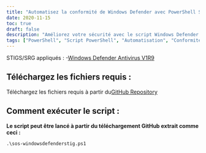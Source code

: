 ```yaml
---
title: "Automatisez la conformité de Windows Defender avec PowerShell Script"
date: 2020-11-15
toc: true
draft: false
description: "Améliorez votre sécurité avec le script Windows Defender STIG PowerShell, qui automatise la conformité aux directives Windows Defender Antivirus V1R9 STIG."
tags: ["PowerShell", "Script PowerShell", "Automatisation", "Conformité", "L'équipe bleue", "Script STIG Windows Defender", "Windows Defender", "Renforcement de Windows Defender", "Windows Defender STIG", "Défenseur STIG", "Sécurité", "La cyber-sécurité", "STIG", "Sécurité Windows", "Antivirus Windows", "Script Windows", "Automatisation Windows", "Durcissement de Windows", "Automatisation de Windows Defender", "Conformité Windows Defender"]
---
```

 STIGS/SRG appliqués :
-[Windows Defender Antivirus V1R9](https://dl.dod.cyber.mil/wp-content/uploads/stigs/zip/U_MS_Windows_Defender_Antivirus_V1R9_STIG.zip)

## Téléchargez les fichiers requis :

Téléchargez les fichiers requis à partir du[GitHub Repository](https://github.com/simeononsecurity/Windows-Defender-STIG-Script)

## Comment exécuter le script :

**Le script peut être lancé à partir du téléchargement GitHub extrait comme ceci :**
```
.\sos-windowsdefenderstig.ps1
```
